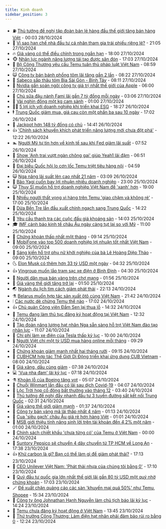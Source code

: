 ```yaml
---
title: Kinh doanh
sidebar_position: 3
---
```


<!-- vnexpress-kinh-doanh:START -->
- ⛽️ [Thủ tướng đề nghị tập đoàn bán lẻ hàng đầu thế giới tăng bán hàng Việt](https://vnexpress.net/thu-tuong-de-nghi-tap-doan-ban-le-hang-dau-the-gioi-tang-ban-hang-viet-4809044.html) - 00:03 28/10/2024
- 🐲 [Vì sao hạn chế nhà đầu tư cá nhân tham gia trái phiếu riêng lẻ?](https://vnexpress.net/vi-sao-han-che-nha-dau-tu-ca-nhan-tham-gia-trai-phieu-rieng-le-4804900.html) - 21:05 27/10/2024
- 🔥 [Giá vàng có thể điều chỉnh trong ngắn hạn](https://vnexpress.net/gia-vang-co-the-dieu-chinh-trong-ngan-han-4809074.html) - 18:00 27/10/2024
- 🐵 [Nhân lực ngành năng lượng tái tạo được săn đón](https://vnexpress.net/nhan-luc-nganh-nang-luong-tai-tao-duoc-san-don-4805847.html) - 17:03 27/10/2024
- 🦅 [Bộ Công Thương yêu cầu Temu tuân thủ pháp luật Việt Nam](https://vnexpress.net/bo-cong-thuong-yeu-cau-temu-tuan-thu-phap-luat-viet-nam-4809033.html) - 08:59 27/10/2024
- 😺 [Công ty bán bánh phồng tôm lãi tăng gần 2 lần](https://vnexpress.net/cong-ty-ban-banh-phong-tom-lai-tang-gan-2-lan-4808948.html) - 08:22 27/10/2024
- 🤩 [Sabeco sắp thâu tóm Bia Sài Gòn - Bình Tây](https://vnexpress.net/sabeco-sap-thau-tom-bia-sai-gon-binh-tay-4809008.html) - 08:11 27/10/2024
- 🌮 [Nvidia gần soán ngôi công ty giá trị nhất thế giới của Apple](https://vnexpress.net/nvidia-gan-soan-ngoi-cong-ty-gia-tri-nhat-the-gioi-cua-apple-4808982.html) - 06:00 27/10/2024
- 🧰 [Chủ sữa đậu nành Fami lãi gần 7 tỷ đồng mỗi ngày](https://vnexpress.net/chu-sua-dau-nanh-fami-lai-gan-7-ty-dong-moi-ngay-4808932.html) - 03:06 27/10/2024
- 🤔 [Vài nghìn đồng một kg cam sành](https://vnexpress.net/vai-nghin-dong-mot-kg-cam-sanh-4808803.html) - 01:00 27/10/2024
- 🧑‍💻 [5 lợi ích với doanh nghiệp khi triển khai ESG](https://vnexpress.net/dat-esg-giup-gi-cho-doanh-nghiep-4806772.html) - 18:27 26/10/2024
- 🕴 [Trung Quốc giảm mua, giá cau còn một phần ba sau 10 ngày](https://vnexpress.net/trung-quoc-giam-mua-gia-cau-con-mot-phan-ba-sau-10-ngay-4808758.html) - 17:02 26/10/2024
- 🦩 [Jackpot hơn 148 tỷ đồng có chủ](https://vnexpress.net/jackpot-hon-148-ty-dong-co-chu-4808860.html) - 14:41 26/10/2024
- 👍 [&#39;Chính sách khuyến khích phát triển năng lượng mới chưa đột phá&#39;](https://vnexpress.net/chinh-sach-khuyen-khich-phat-trien-nang-luong-moi-chua-dot-pha-4808814.html) - 12:22 26/10/2024
- 🏊 [Người Mỹ tự tin hơn về kinh tế sau khi Fed giảm lãi suất](https://vnexpress.net/nguoi-my-tu-tin-hon-ve-kinh-te-sau-khi-fed-giam-lai-suat-4808749.html) - 07:52 26/10/2024
- 🤡 [Show &#39;Anh trai vượt ngàn chông gai&#39; giúp Yeah1 lãi đậm](https://vnexpress.net/show-anh-trai-vuot-ngan-chong-gai-giup-yeah1-lai-dam-4808694.html) - 06:51 26/10/2024
- 👀 [Đại biểu Quốc hội lo cơn lốc Temu triệt tiêu hàng nội](https://vnexpress.net/dai-bieu-quoc-hoi-lo-con-loc-temu-triet-tieu-hang-noi-4808692.html) - 04:59 26/10/2024
- 😺 [Nga nâng lãi suất lên cao nhất 21 năm](https://vnexpress.net/nga-nang-lai-suat-len-cao-nhat-21-nam-4808643.html) - 03:09 26/10/2024
- 🦣 [Bão Yagi cuốn bay lợi nhuận nhiều doanh nghiệp](https://vnexpress.net/bao-yagi-cuon-bay-loi-nhuan-nhieu-doanh-nghiep-4808573.html) - 23:00 25/10/2024
- 😺 [Thụy Sĩ muốn hỗ trợ doanh nghiệp Việt Nam để &#39;xanh&#39; hơn](https://vnexpress.net/thuy-si-muon-ho-tro-doanh-nghiep-viet-nam-de-xanh-hon-4808443.html) - 19:00 25/10/2024
- 💼 [Nhiều người thất vọng vì hàng trên Temu &#39;giao chậm và không rẻ&#39;](https://vnexpress.net/nhieu-nguoi-that-vong-vi-hang-tren-temu-giao-cham-va-khong-re-4808505.html) - 17:00 25/10/2024
- 🤗 [Dừa Bến Tre lần đầu xuất chính ngạch sang Trung Quốc](https://vnexpress.net/dua-ben-tre-lan-dau-xuat-chinh-ngach-sang-trung-quoc-4808472.html) - 14:22 25/10/2024
- 👀 [Yêu cầu thanh tra các cuộc đấu giá khoáng sản](https://vnexpress.net/yeu-cau-thanh-tra-cac-cuoc-dau-gia-khoang-san-4808576.html) - 14:03 25/10/2024
- 🎓 [IMF cảnh báo kinh tế châu Âu ngày càng tụt lại so với Mỹ](https://vnexpress.net/imf-canh-bao-kinh-te-chau-au-ngay-cang-tut-lai-so-voi-my-4808504.html) - 11:00 25/10/2024
- 🗽 [Chứng khoán thấp nhất một tháng](https://vnexpress.net/chung-khoan-hom-nay-25-10-vn-index-kiem-tra-moc-1-250-diem-4808498.html) - 09:14 25/10/2024
- 🚀 [MobiFone vào top 500 doanh nghiệp lợi nhuận tốt nhất Việt Nam](https://vnexpress.net/mobifone-vao-top-500-doanh-nghiep-loi-nhuan-tot-nhat-viet-nam-4808496.html) - 09:00 25/10/2024
- 🤗 [Sáng kiến hỗ trợ phụ nữ khởi nghiệp của bà Lê Hoàng Diệp Thảo](https://vnexpress.net/sang-kien-ho-tro-phu-nu-khoi-nghiep-cua-ba-le-hoang-diep-thao-4807644.html) - 09:00 25/10/2024
- 🌜 [Elon Musk có thêm hơn 33 tỷ USD một ngày](https://vnexpress.net/elon-musk-co-them-hon-33-ty-usd-mot-ngay-4808272.html) - 04:32 25/10/2024
- 👍 [Vingroup muốn lắp trạm sạc xe điện ở Bình Định](https://vnexpress.net/vingroup-muon-lap-tram-sac-xe-dien-o-binh-dinh-4808263.html) - 04:30 25/10/2024
- 🤖 [Người dân mua bán vàng trên chợ mạng](https://vnexpress.net/nguoi-dan-mua-ban-vang-tren-cho-mang-4808066.html) - 01:56 25/10/2024
- 🫣 [Giá vàng thế giới tăng trở lại](https://vnexpress.net/gia-vang-the-gioi-tang-tro-lai-4808213.html) - 01:50 25/10/2024
- 🌏 [Ngành du lịch tìm cách giảm phát thải](https://vnexpress.net/nganh-du-lich-tim-cach-giam-phat-thai-4807200.html) - 22:13 24/10/2024
- ⚗️ [Belarus muốn hợp tác sản xuất ôtô cùng Việt Nam](https://vnexpress.net/belarus-muon-hop-tac-san-xuat-oto-cung-viet-nam-4808159.html) - 21:42 24/10/2024
- 🕯 [Các nước dè chừng Temu thế nào](https://vnexpress.net/cac-nuoc-de-chung-temu-the-nao-4808011.html) - 17:02 24/10/2024
- 👍 [Chủ quản Công viên Đầm Sen lại thua lỗ](https://vnexpress.net/chu-quan-cong-vien-dam-sen-lai-thua-lo-4808128.html) - 14:32 24/10/2024
- 🤠 [Temu đang làm thủ tục đăng ký hoạt động tại Việt Nam](https://vnexpress.net/temu-dang-lam-thu-tuc-dang-ky-hoat-dong-tai-viet-nam-4808113.html) - 12:32 24/10/2024
- 🌊 [Tập đoàn năng lượng hạt nhân Nga sẵn sàng hỗ trợ Việt Nam đào tạo nhân lực](https://vnexpress.net/tap-doan-nang-luong-hat-nhan-nga-san-sang-ho-tro-viet-nam-dao-tao-nhan-luc-4808080.html) - 11:07 24/10/2024
- 🌈 [Chi phí làm xe điện của Tesla thấp kỷ lục](https://vnexpress.net/chi-phi-lam-xe-dien-cua-tesla-thap-ky-luc-4807975.html) - 10:00 24/10/2024
- 🥳 [Người Việt chi một tỷ USD mua hàng online mỗi tháng](https://vnexpress.net/nguoi-viet-chi-mot-ty-usd-mua-hang-online-moi-thang-4807932.html) - 09:29 24/10/2024
- 🐻 [Chứng khoán giảm mạnh nhất hai tháng rưỡi](https://vnexpress.net/chung-khoan-hom-nay-24-10-co-phieu-vhm-stb-bi-ban-manh-4808039.html) - 09:15 24/10/2024
- 💫 [CUBHCM hợp tác Thế Giới Di Động triển khai ứng dụng CUB Vietnam](https://vnexpress.net/cubhcm-hop-tac-the-gioi-di-dong-trien-khai-ung-dung-cub-vietnam-4807961.html) - 08:00 24/10/2024
- 🤩 [Giá xăng, dầu cùng giảm](https://vnexpress.net/gia-xang-moi-nhat-hom-nay-24-10-4807964.html) - 07:38 24/10/2024
- 💻 [&#39;Vua nha đam&#39; lãi kỷ lục](https://vnexpress.net/vua-nha-dam-lai-ky-luc-4807899.html) - 07:18 24/10/2024
- ⚗️ [Khoản lỗ của Boeing tăng vọt](https://vnexpress.net/khoan-lo-cua-boeing-tang-vot-4807866.html) - 05:07 24/10/2024
- 🌈 [Chuỗi Winmart lần đầu có lãi sau dịch Covid-19](https://vnexpress.net/chuoi-winmart-lan-dau-co-lai-sau-dich-covid-19-4807871.html) - 04:07 24/10/2024
- 🌝 [Lộc Trời họp cổ đông bất thường vào tháng 12](https://vnexpress.net/loc-troi-hop-co-dong-bat-thuong-vao-thang-12-4807859.html) - 03:40 24/10/2024
- 🥸 [Thủ tướng đề nghị đẩy nhanh đầu tư 3 tuyến đường sắt kết nối Trung Quốc](https://vnexpress.net/thu-tuong-de-nghi-day-nhanh-dau-tu-3-tuyen-duong-sat-ket-noi-trung-quoc-4807770.html) - 02:31 24/10/2024
- 🦆 [Giá vàng thế giới giảm mạnh](https://vnexpress.net/gia-vang-the-gioi-giam-manh-4807761.html) - 01:37 24/10/2024
- 🌋 [Công ty bán vàng mã lãi thấp nhất 4 năm](https://vnexpress.net/cong-ty-ban-vang-ma-lai-thap-nhat-4-nam-4807598.html) - 01:13 24/10/2024
- 🦍 [Cua &#39;siêu gạch&#39; châu Âu giá rẻ hơn hàng Việt](https://vnexpress.net/cua-sieu-gach-chau-au-gia-re-hon-hang-viet-4807069.html) - 01:01 24/10/2024
- 🤔 [MSB giới thiệu tính năng sinh lời trên tài khoản đến 4,2% một năm](https://vnexpress.net/msb-gioi-thieu-tinh-nang-sinh-loi-tren-tai-khoan-den-4-2-mot-nam-4806086.html) - 01:00 24/10/2024
- 🧰 [Chính sách chiết khấu &#39;chưa từng có&#39; của Temu ở Việt Nam](https://vnexpress.net/chinh-sach-chiet-khau-chua-tung-co-cua-temu-o-viet-nam-4807512.html) - 00:00 24/10/2024
- 🌝 [Suntory Pepsico sẽ chuyển 4 dây chuyền từ TP HCM về Long An](https://vnexpress.net/suntory-pepsico-se-chuyen-4-day-chuyen-tu-tp-hcm-ve-long-an-4807716.html) - 17:38 23/10/2024
- 👍 [Khử carbon là gì? Bạn có thể làm gì để giảm phát thải?](https://vnexpress.net/khu-carbon-la-gi-4807043.html) - 17:13 23/10/2024
- 🗽 [CEO Unilever Việt Nam: &#39;Phát thải nhựa của chúng tôi bằng 0&#39;](https://vnexpress.net/ceo-unilever-viet-nam-phat-thai-nhua-cua-chung-toi-bang-0-4807714.html) - 17:10 23/10/2024
- 🐎 [Quỹ đầu tư quốc gia lớn nhất thế giới lãi gần 80 tỷ USD một quý nhờ chứng khoán](https://vnexpress.net/quy-dau-tu-quoc-gia-lon-nhat-the-gioi-lai-gan-80-ty-usd-mot-quy-nho-chung-khoan-4807612.html) - 17:03 23/10/2024
- 🪄 [Đề xuất chặn quảng cáo các sàn &#39;khuyến mại quá 50%&#39; như Temu, Shopee](https://vnexpress.net/de-xuat-chan-quang-cao-cac-san-khuyen-mai-qua-50-nhu-temu-shopee-4807692.html) - 15:34 23/10/2024
- 🎊 [Công ty ông Johnathan Hạnh Nguyễn làm chủ tịch báo lãi kỷ lục](https://vnexpress.net/cong-ty-ong-johnathan-hanh-nguyen-lam-chu-tich-bao-lai-ky-luc-4807604.html) - 14:24 23/10/2024
- 🗽 [Temu chưa đăng ký hoạt động ở Việt Nam](https://vnexpress.net/temu-chua-dang-ky-hoat-dong-o-viet-nam-4807681.html) - 13:45 23/10/2024
- 🦩 [Thứ trưởng Công Thương: Làm điện hạt nhân phải đảm bảo rủi ro bằng 0](https://vnexpress.net/thu-truong-cong-thuong-lam-dien-hat-nhan-phai-dam-bao-rui-ro-bang-0-4807671.html) - 12:24 23/10/2024<!-- vnexpress-kinh-doanh:END -->
